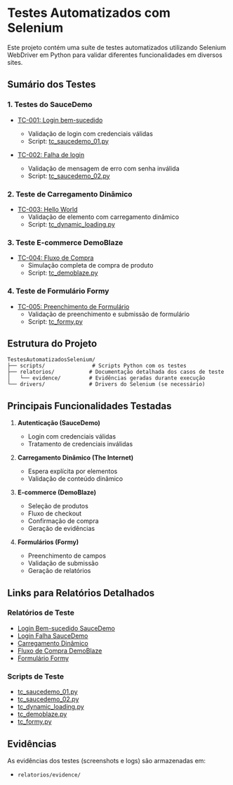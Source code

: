 # Testes Automatizados com Selenium

Este projeto contém uma suíte de testes automatizados utilizando Selenium WebDriver em Python para validar diferentes funcionalidades em diversos sites.

## Sumário dos Testes

### 1. Testes do SauceDemo
- [TC-001: Login bem-sucedido](./relatorios/tc_saucedemo_01.md)
  - Validação de login com credenciais válidas
  - Script: [tc_saucedemo_01.py](./scripts/tc_saucedemo_01.py)

- [TC-002: Falha de login](./relatorios/tc_saucedemo_02.md)
  - Validação de mensagem de erro com senha inválida
  - Script: [tc_saucedemo_02.py](./scripts/tc_saucedemo_02.py)

### 2. Teste de Carregamento Dinâmico
- [TC-003: Hello World](./relatorios/tc_dynamic_loading.md)
  - Validação de elemento com carregamento dinâmico
  - Script: [tc_dynamic_loading.py](./scripts/tc_dynamic_loading.py)

### 3. Teste E-commerce DemoBlaze
- [TC-004: Fluxo de Compra](./relatorios/tc_demoblaze.md)
  - Simulação completa de compra de produto
  - Script: [tc_demoblaze.py](./scripts/tc_demoblaze.py)

### 4. Teste de Formulário Formy
- [TC-005: Preenchimento de Formulário](./relatorios/tc_formy.md)
  - Validação de preenchimento e submissão de formulário
  - Script: [tc_formy.py](./scripts/tc_formy.py)

## Estrutura do Projeto

```
TestesAutomatizadosSelenium/
├── scripts/               # Scripts Python com os testes
├── relatorios/           # Documentação detalhada dos casos de teste
│   └── evidence/         # Evidências geradas durante execução
└── drivers/              # Drivers do Selenium (se necessário)
```

## Principais Funcionalidades Testadas

1. **Autenticação (SauceDemo)**
   - Login com credenciais válidas
   - Tratamento de credenciais inválidas

2. **Carregamento Dinâmico (The Internet)**
   - Espera explícita por elementos
   - Validação de conteúdo dinâmico

3. **E-commerce (DemoBlaze)**
   - Seleção de produtos
   - Fluxo de checkout
   - Confirmação de compra
   - Geração de evidências

4. **Formulários (Formy)**
   - Preenchimento de campos
   - Validação de submissão
   - Geração de relatórios

## Links para Relatórios Detalhados

### Relatórios de Teste
- [Login Bem-sucedido SauceDemo](./relatorios/tc_saucedemo_01.md)
- [Login Falha SauceDemo](./relatorios/tc_saucedemo_02.md)
- [Carregamento Dinâmico](./relatorios/tc_dynamic_loading.md)
- [Fluxo de Compra DemoBlaze](./relatorios/tc_demoblaze.md)
- [Formulário Formy](./relatorios/tc_formy.md)

### Scripts de Teste
- [tc_saucedemo_01.py](./scripts/tc_saucedemo_01.py)
- [tc_saucedemo_02.py](./scripts/tc_saucedemo_02.py)
- [tc_dynamic_loading.py](./scripts/tc_dynamic_loading.py)
- [tc_demoblaze.py](./scripts/tc_demoblaze.py)
- [tc_formy.py](./scripts/tc_formy.py)

## Evidências
As evidências dos testes (screenshots e logs) são armazenadas em:
- `relatorios/evidence/`